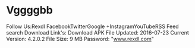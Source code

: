 # Vggggbb
Follow Us:Rexdl  FacebookTwitterGoogle +InstagramYouTubeRSS Feed   search Download Link's:  Download APK File Updated: 2016-07-23 Current Version: 4.2.0.2 File Size: 9 MB Password: "www.rexdl.com"
